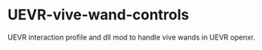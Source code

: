 # UEVR-vive-wand-controls
UEVR interaction profile and dll mod to handle vive wands in UEVR openxr.
